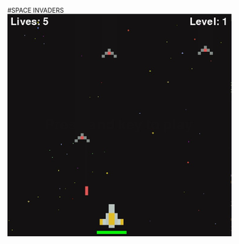 #SPACE INVADERS
![alt text](https://github.com/akshatsingh1718/space-Invaders-game/blob/master/examples/game1.jpg?raw=true)
